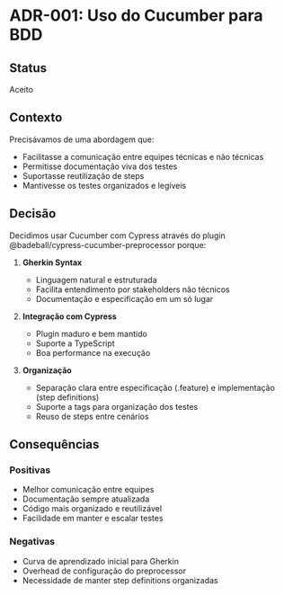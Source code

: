 # ADR-001: Uso do Cucumber para BDD

## Status
Aceito

## Contexto
Precisávamos de uma abordagem que:
- Facilitasse a comunicação entre equipes técnicas e não técnicas
- Permitisse documentação viva dos testes
- Suportasse reutilização de steps
- Mantivesse os testes organizados e legíveis

## Decisão
Decidimos usar Cucumber com Cypress através do plugin @badeball/cypress-cucumber-preprocessor porque:

1. **Gherkin Syntax**
   - Linguagem natural e estruturada
   - Facilita entendimento por stakeholders não técnicos
   - Documentação e especificação em um só lugar

2. **Integração com Cypress**
   - Plugin maduro e bem mantido
   - Suporte a TypeScript
   - Boa performance na execução

3. **Organização**
   - Separação clara entre especificação (.feature) e implementação (step definitions)
   - Suporte a tags para organização dos testes
   - Reuso de steps entre cenários

## Consequências

### Positivas
- Melhor comunicação entre equipes
- Documentação sempre atualizada
- Código mais organizado e reutilizável
- Facilidade em manter e escalar testes

### Negativas
- Curva de aprendizado inicial para Gherkin
- Overhead de configuração do preprocessor
- Necessidade de manter step definitions organizadas

